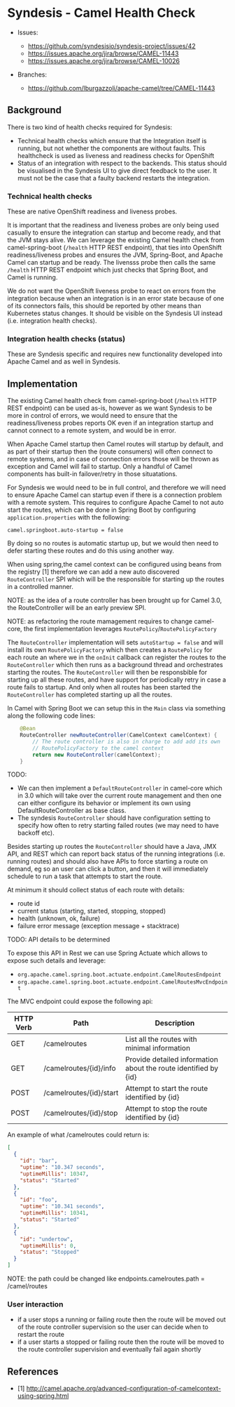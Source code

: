 Syndesis - Camel Health Check
=============================================

* Issues:
  * https://github.com/syndesisio/syndesis-project/issues/42
  * https://issues.apache.org/jira/browse/CAMEL-11443
  * https://issues.apache.org/jira/browse/CAMEL-10026

* Branches:
  * https://github.com/lburgazzoli/apache-camel/tree/CAMEL-11443

## Background

There is two kind of health checks required for Syndesis:

* Technical health checks which ensure that the Integration itself is running, but not whether the components are without faults. This healthcheck is used as liveness and readiness checks for OpenShift
* Status of an integration with respect to the backends. This status should be visualised in the Syndesis UI to give direct feedback to the user. It must not be the case that a faulty backend restarts the integration.

### Technical health checks

These are native OpenShift readiness and liveness probes.

It is important that the readiness and liveness probes are only being used casually to ensure the integration can startup and become ready, and that the JVM stays alive. We can leverage the existing Camel health check from camel-spring-boot (`/health` HTTP REST endpoint), that ties into OpenShift readiness/liveness probes and ensures the JVM, Spring-Boot, and Apache Camel can startup and be ready. The livensss probe then calls the same `/health` HTTP REST endpoint which just checks that Spring Boot, and Camel is running.

We do not want the OpenShift liveness probe to react on errors from the integration because when an integration is in an error state because of one of its connectors fails, this should be reported by other means than Kubernetes status changes. It should be visible on the Syndesis UI instead (i.e. integration health checks).

### Integration health checks (status)

These are Syndesis specific and requires new functionality developed into Apache Camel and as well in Syndesis.

## Implementation

The existing Camel health check from camel-spring-boot (`/health` HTTP REST endpoint) can be used as-is, however as we want Syndesis to be more in control of errors, we would need to ensure that the readiness/liveness probes reports OK even if an integration startup and cannot connect to a remote system, and would be in error.

When Apache Camel startup then Camel routes will startup by default, and as part of their startup then the (route consumers) will often connect to remote systems, and in case of connection errors those will be thrown as exception and Camel will fail to startup. Only a handful of Camel components has built-in failover/retry in those situatations.

For Syndesis we would need to be in full control, and therefore we will need to ensure Apache Camel can startup even if there is a connection problem with a remote system. This requires to configure Apache Camel to not auto start the routes, which can be done in Spring Boot by configuring `application.properties` with the following:

    camel.springboot.auto-startup = false

By doing so no routes is automatic startup up, but we would then need to defer starting these routes and do this using another way.

When using spring,the camel context can be configured using beans from the registry [1] therefore we can add a new auto discovered `RouteController` SPI which will be the responsible for starting up the routes in a controlled manner.

NOTE: as the idea of a route controller has been brought up for Camel 3.0, the  RouteController will be an early preview SPI.

NOTE: as refactoring the route mamagement requires to change camel-core, the first implementation leverages `RoutePolicy`/`RoutePolicyFactory`

The `RouteController` implementation will sets `autoStartup = false` and will install its own `RoutePolicyFactory` which then creates a `RoutePolicy`  for each route an where we in the `onInit` callback can register the routes to the `RouteController` which then runs as a background thread and orchestrates starting the routes. The `RouteController` will then be responsbible for starting up all these routes, and have support for periodically retry in case a route fails to startup. And only when all routes has been started the `RouteController` has completed starting up all the routes.

In Camel with Spring Boot we can setup this in the `Main` class via something along the following code lines:

```java
    @Bean
    RouteController newRouteController(CamelContext camelContext) {
        // The route controller is also in charge to add add its own
        // RoutePolicyFactory to the camel context
        return new RouteController(camelContext);
    }
```    


TODO:
- We can then implement a `DefaultRouteController` in camel-core which in 3.0 which will take over the current route management and then one can either configure its behavior or implement its own using DefaultRouteController as base class.
- The syndesis `RouteController` should have configuration setting to specify how often to retry starting failed routes (we may need to have backoff etc).


Besides starting up routes the `RouteController` should have a Java, JMX API, and REST which can report back status of the running integrations (i.e. running routes) and should also have APIs to force starting a route on demand, eg so an user can click a button, and then it will immediately schedule to run a task that attempts to start the route.

At minimum it should collect status of each route with details:

- route id
- current status (starting, started, stopping, stopped)
- health (unknown, ok, failure)
- failure error message (exception message + stacktrace)

TODO: API details to be determined

To expose this API in Rest we can use Spring Actuate which allows to expose such details and leverage:
- `org.apache.camel.spring.boot.actuate.endpoint.CamelRoutesEndpoint`
- `org.apache.camel.spring.boot.actuate.endpoint.CamelRoutesMvcEndpoint`

The MVC endpoint could expose the following api:

| HTTP Verb | Path | Description |
| --------- | ---- | ----------- |
| GET | /camelroutes | List all the routes with minimal information |
| GET | /camelroutes/{id}/info | Provide detailed information about the route identified by {id} |
| POST | /camelroutes/{id}/start | Attempt to start the route identified by {id} |
| POST | /camelroutes/{id}/stop | Attempt to stop the route identified by {id} |

An example of what /camelroutes could return is:

```json
[
  {
    "id": "bar",
    "uptime": "10.347 seconds",
    "uptimeMillis": 10347,
    "status": "Started"
  },
  {
    "id": "foo",
    "uptime": "10.341 seconds",
    "uptimeMillis": 10341,
    "status": "Started"
  },
  {
    "id": "undertow",
    "uptimeMillis": 0,
    "status": "Stopped"
  }
]
```

NOTE: the path could be changed like endpoints.camelroutes.path = /camel/routes

### User interaction

- if a user stops a running or failing route then the route will be moved out of the route controller supervision so the user can decide when to restart the route
- if a user starts a stopped or failing route then the route will be moved to the route controller supervision and eventually fail again shortly

## References

- [1] http://camel.apache.org/advanced-configuration-of-camelcontext-using-spring.html
